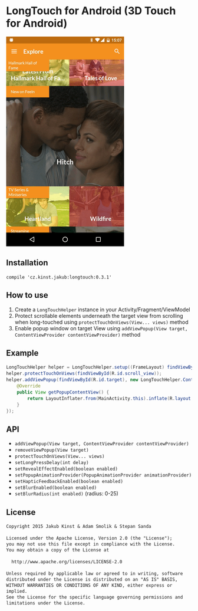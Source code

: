 # LongTouch for Android (3D Touch for Android)
![Preview](extras/preview.gif)

## Installation
    compile 'cz.kinst.jakub:longtouch:0.3.1'
    
## How to use
1. Create a `LongTouchHelper` instance in your Activity/Fragment/ViewModel
2. Protect scrollable elements underneath the target view from scrolling when long-touched using `protectTouchOnViews(View... views)` method
3. Enable popup window on target View using `addViewPopup(View target, ContentViewProvider contentViewProvider)` method

## Example
```java
LongTouchHelper helper = LongTouchHelper.setup((FrameLayout) findViewById(R.id.root));
helper.protectTouchOnViews(findViewById(R.id.scroll_view));
helper.addViewPopup(findViewById(R.id.target), new LongTouchHelper.ContentViewProvider() {
	@Override
	public View getPopupContentView() {
		return LayoutInflater.from(MainActivity.this).inflate(R.layout.popup_hello, null);
	}
});
```

## API
- `addViewPopup(View target, ContentViewProvider contentViewProvider)`
- `removeViewPopup(View target)`
- `protectTouchOnViews(View... views)`
- `setLongPressDelay(int delay)`
- `setRevealEffectEnabled(boolean enabled)`
- `setPopupAnimationProvider(PopupAnimationProvider animationProvider)`
- `setHapticFeedbackEnabled(boolean enabled)`
- `setBlurEnabled(boolean enabled)`
- `setBlurRadius(int enabled)` (radius: 0-25)

## License
    Copyright 2015 Jakub Kinst & Adam Smolik & Stepan Sanda
    
    Licensed under the Apache License, Version 2.0 (the "License");
    you may not use this file except in compliance with the License.
    You may obtain a copy of the License at
    
      http://www.apache.org/licenses/LICENSE-2.0
    
    Unless required by applicable law or agreed to in writing, software
    distributed under the License is distributed on an "AS IS" BASIS,
    WITHOUT WARRANTIES OR CONDITIONS OF ANY KIND, either express or implied.
    See the License for the specific language governing permissions and
    limitations under the License.
